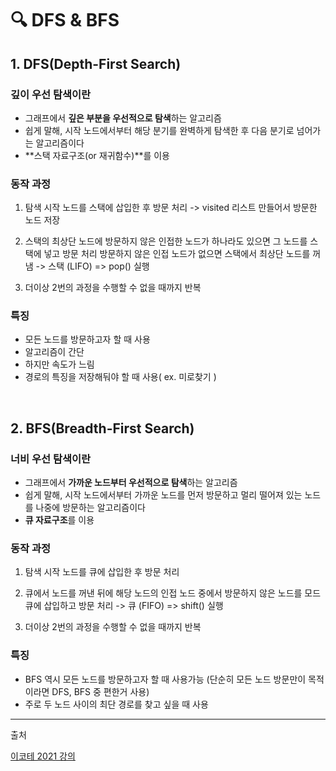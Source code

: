 # 🔍 DFS & BFS

## 1. DFS(Depth-First Search)

### 깊이 우선 탐색이란

- 그래프에서 **깊은 부분을 우선적으로 탐색**하는 알고리즘
- 쉽게 말해, 시작 노드에서부터 해당 분기를 완벽하게 탐색한 후 다음 분기로 넘어가는 알고리즘이다
- **스택 자료구조(or 재귀함수)**를 이용

### 동작 과정

1. 탐색 시작 노드를 스택에 삽입한 후 방문 처리
   -> visited 리스트 만들어서 방문한 노드 저장

2. 스택의 최상단 노드에 방문하지 않은 인접한 노드가 하나라도 있으면 그 노드를 스택에 넣고 방문 처리
   방문하지 않은 인접 노드가 없으면 스택에서 최상단 노드를 꺼냄
   -> 스택 (LIFO) => pop() 실행
3. 더이상 2번의 과정을 수행할 수 없을 때까지 반복

### 특징

- 모든 노드를 방문하고자 할 때 사용
- 알고리즘이 간단
- 하지만 속도가 느림
- 경로의 특징을 저장해둬야 할 때 사용( ex. 미로찾기 )

<br>

## 2. BFS(Breadth-First Search)

### 너비 우선 탐색이란

- 그래프에서 **가까운 노드부터 우선적으로 탐색**하는 알고리즘
- 쉽게 말해, 시작 노드에서부터 가까운 노드를 먼저 방문하고 멀리 떨어져 있는 노드를 나중에 방문하는 알고리즘이다
- **큐 자료구조**를 이용

### 동작 과정

1. 탐색 시작 노드를 큐에 삽입한 후 방문 처리

2. 큐에서 노드를 꺼낸 뒤에 해당 노드의 인접 노드 중에서 방문하지 않은 노드를 모드 큐에 삽입하고 방문 처리
   -> 큐 (FIFO) => shift() 실행
3. 더이상 2번의 과정을 수행할 수 없을 때까지 반복

### 특징

- BFS 역시 모든 노드를 방문하고자 할 때 사용가능 (단순히 모든 노드 방문만이 목적이라면 DFS, BFS 중 편한거 사용)
- 주로 두 노드 사이의 최단 경로를 찾고 싶을 때 사용

---

출처 <br>

[이코테 2021 강의](https://www.youtube.com/watch?v=7C9RgOcvkvo&list=PLRx0vPvlEmdAghTr5mXQxGpHjWqSz0dgC&index=3)
